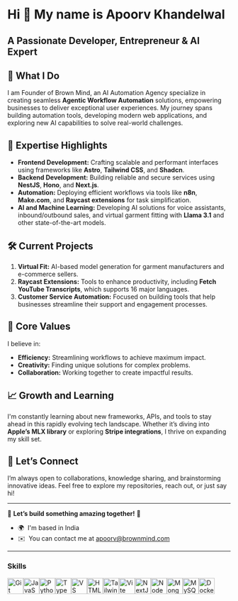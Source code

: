 Hi 👋 My name is Apoorv Khandelwal
==================================

A Passionate Developer, Entrepreneur & AI Expert
------------------------------------------------ 

## 🚀 What I Do  
I am Founder of Brown Mind,  an AI Automation Agency specialize in creating seamless **Agentic Workflow Automation** solutions, empowering businesses to deliver exceptional user experiences. My journey spans building automation tools, developing modern web applications, and exploring new AI capabilities to solve real-world challenges.  

## 🌟 Expertise Highlights  
- **Frontend Development:** Crafting scalable and performant interfaces using frameworks like **Astro**, **Tailwind CSS**, and **Shadcn**.  
- **Backend Development:** Building reliable and secure services using **NestJS**, **Hono**, and **Next.js**.  
- **Automation:** Deploying efficient workflows via tools like **n8n**, **Make.com**, and **Raycast extensions** for task simplification.  
- **AI and Machine Learning:** Developing AI solutions for voice assistants, inbound/outbound sales, and virtual garment fitting with **Llama 3.1** and other state-of-the-art models.  

## 🛠 Current Projects  
1. **Virtual Fit:** AI-based model generation for garment manufacturers and e-commerce sellers.  
2. **Raycast Extensions:** Tools to enhance productivity, including **Fetch YouTube Transcripts**, which supports 16 major languages.  
3. **Customer Service Automation:** Focused on building tools that help businesses streamline their support and engagement processes.  

## 🎯 Core Values  
I believe in:  
- **Efficiency:** Streamlining workflows to achieve maximum impact.  
- **Creativity:** Finding unique solutions for complex problems.  
- **Collaboration:** Working together to create impactful results.  

## 📈 Growth and Learning  
I'm constantly learning about new frameworks, APIs, and tools to stay ahead in this rapidly evolving tech landscape. Whether it’s diving into **Apple’s MLX library** or exploring **Stripe integrations**, I thrive on expanding my skill set.  

## 🤝 Let’s Connect  
I’m always open to collaborations, knowledge sharing, and brainstorming innovative ideas. Feel free to explore my repositories, reach out, or just say hi!  

---

🌟 **Let’s build something amazing together!** 🌟

*   🌍  I'm based in India
*   ✉️  You can contact me at [apoorv@brownmind.com](mailto:apoorv@brownmind.com)

---
### Skills

<p align="left">
<a href="https://git-scm.com/" target="_blank" rel="noreferrer"><img src="https://raw.githubusercontent.com/danielcranney/readme-generator/main/public/icons/skills/git-colored.svg" width="36" height="36" alt="Git" /></a><a href="https://developer.mozilla.org/en-US/docs/Web/JavaScript" target="_blank" rel="noreferrer"><img src="https://raw.githubusercontent.com/danielcranney/readme-generator/main/public/icons/skills/javascript-colored.svg" width="36" height="36" alt="JavaScript" /></a><a href="https://www.python.org/" target="_blank" rel="noreferrer"><img src="https://raw.githubusercontent.com/danielcranney/readme-generator/main/public/icons/skills/python-colored.svg" width="36" height="36" alt="Python" /></a><a href="https://www.typescriptlang.org/" target="_blank" rel="noreferrer"><img src="https://raw.githubusercontent.com/danielcranney/readme-generator/main/public/icons/skills/typescript-colored.svg" width="36" height="36" alt="TypeScript" /></a><a href="https://code.visualstudio.com/" target="_blank" rel="noreferrer"><img src="https://raw.githubusercontent.com/danielcranney/readme-generator/main/public/icons/skills/visualstudiocode.svg" width="36" height="36" alt="VS Code" /></a><a href="https://developer.mozilla.org/en-US/docs/Glossary/HTML5" target="_blank" rel="noreferrer"><img src="https://raw.githubusercontent.com/danielcranney/readme-generator/main/public/icons/skills/html5-colored.svg" width="36" height="36" alt="HTML5" /></a><a href="https://tailwindcss.com/" target="_blank" rel="noreferrer"><img src="https://raw.githubusercontent.com/danielcranney/readme-generator/main/public/icons/skills/tailwindcss-colored.svg" width="36" height="36" alt="TailwindCSS" /></a><a href="https://vitejs.dev/" target="_blank" rel="noreferrer"><img src="https://raw.githubusercontent.com/danielcranney/readme-generator/main/public/icons/skills/vite-colored.svg" width="36" height="36" alt="Vite" /></a><a href="https://nextjs.org/docs" target="_blank" rel="noreferrer"><img src="https://raw.githubusercontent.com/danielcranney/readme-generator/main/public/icons/skills/nextjs-colored.svg" width="36" height="36" alt="NextJs" /></a><a href="https://nodejs.org/en/" target="_blank" rel="noreferrer"><img src="https://raw.githubusercontent.com/danielcranney/readme-generator/main/public/icons/skills/nodejs-colored.svg" width="36" height="36" alt="NodeJS" /></a><a href="https://www.mongodb.com/" target="_blank" rel="noreferrer"><img src="https://raw.githubusercontent.com/danielcranney/readme-generator/main/public/icons/skills/mongodb-colored.svg" width="36" height="36" alt="MongoDB" /></a><a href="https://www.mysql.com/" target="_blank" rel="noreferrer"><img src="https://raw.githubusercontent.com/danielcranney/readme-generator/main/public/icons/skills/mysql-colored.svg" width="36" height="36" alt="MySQL" /></a><a href="https://www.docker.com/" target="_blank" rel="noreferrer"><img src="https://raw.githubusercontent.com/danielcranney/readme-generator/main/public/icons/skills/docker-colored.svg" width="36" height="36" alt="Docker" /></a>
                    </p>
                    
